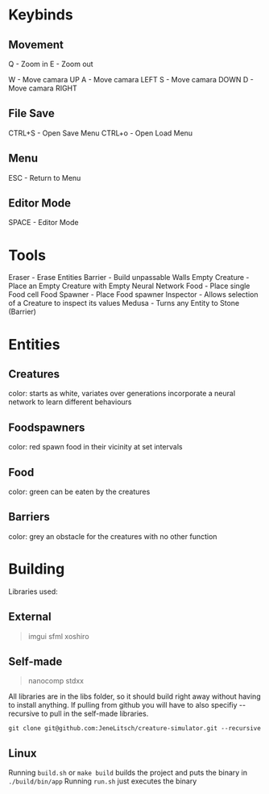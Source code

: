 # Keybinds
## Movement
Q - Zoom in
E - Zoom out

W - Move camara UP
A - Move camara LEFT
S - Move camara DOWN
D - Move camara RIGHT

## File Save
CTRL+S - Open Save Menu
CTRL+o - Open Load Menu

## Menu
ESC - Return to Menu

## Editor Mode
SPACE - Editor Mode

# Tools

Eraser          - Erase Entities
Barrier         - Build unpassable Walls
Empty Creature  - Place an Empty Creature with Empty Neural Network
Food            - Place single Food cell
Food Spawner    - Place Food spawner
Inspector       - Allows selection of a Creature to inspect its values
Medusa          - Turns any Entity to Stone (Barrier)

# Entities

## Creatures
color: starts as white, variates over generations
incorporate a neural network to learn different behaviours

## Foodspawners
color: red
spawn food in their vicinity at set intervals

## Food
color: green
can be eaten by the creatures

## Barriers
color: grey
an obstacle for the creatures with no other function

# Building

Libraries used: 

## External
> imgui
> sfml
> xoshiro

## Self-made
> nanocomp
> stdxx

All libraries are in the libs folder, so it should build right away without having to install anything.
If pulling from github you will have to also specifiy --recursive to pull in the self-made libraries.

```
git clone git@github.com:JeneLitsch/creature-simulator.git --recursive
```

## Linux
Running `build.sh` or `make build` builds the project and puts the binary in `./build/bin/app`
Running `run.sh` just executes the binary
